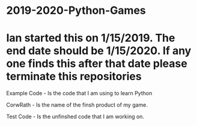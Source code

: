 # 2019-2020-Python-Games
# Ian started this on 1/15/2019. The end date should be 1/15/2020. If any one finds this after that date please terminate this repositories

Example Code - Is the code that I am using to learn Python

CorwRath - Is the name of the finsh product of my game.

Test Code - Is the unfinshed code that I am working on. 

